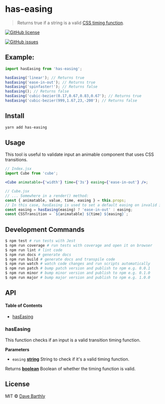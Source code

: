 # has-easing

> Returns true if a string is a valid [CSS timing function](https://developer.mozilla.org/en-US/docs/Web/CSS/single-transition-timing-function).

[![GitHub license](https://img.shields.io/github/license/satiewaltz/has-easing.svg)](https://github.com/satiewaltz/has-easing/blob/master/LICENSE)

[![GitHub issues](https://img.shields.io/github/issues/satiewaltz/has-easing.svg)](https://github.com/satiewaltz/has-easing/issues)

## Example:

```js
import hasEasing from 'has-easing';

hasEasing('linear'); // Returns true
hasEasing('ease-in-out'); // Returns true
hasEasing('spinfaster!'); // Returns false
hasEasing(); // Returns false
hasEasing('cubic-bezier(0.17,0.67,0.83,0.67'); // Returns true
hasEasing('cubic-bezier(999,1.67,23,-200'); // Returns false
```

## Install

```sh
yarn add has-easing
```

## Usage

This tool is useful to validate input an animable component that uses CSS transitions.

```jsx
// Index.jsx
import Cube from 'cube';

<Cube animatable={'width'} time={'3s'} easing={'ease-in-out'} />;

// Cube.jsx
// ... Somewhere in a render() method:
const { animatable, value, time, easing } = this.props;
// In this case, hasEasing is used to set a default easing on invalid input:
const easing = hasEasing(easing) ? 'ease-in-out' : easing;
const CSSTransition = `${animatable} ${time} ${easing}`;
```

## Development Commands

```sh
$ npm test # run tests with Jest
$ npm run coverage # run tests with coverage and open it on browser
$ npm run lint # lint code
$ npm run docs # generate docs
$ npm run build # generate docs and transpile code
$ npm run watch # watch code changes and run scripts automatically
$ npm run patch # bump patch version and publish to npm e.g. 0.0.1
$ npm run minor # bump minor version and publish to npm e.g. 0.1.0
$ npm run major # bump major version and publish to npm e.g. 1.0.0
```

## API

<!-- Generated by documentation.js. Update this documentation by updating the source code. -->

#### Table of Contents

* [hasEasing](#haseasing)

### hasEasing

This function checks if an input is a valid transition timing function.

**Parameters**

* `easing` **[string](https://developer.mozilla.org/docs/Web/JavaScript/Reference/Global_Objects/String)** String to check if it's a valid timing function.

Returns **[boolean](https://developer.mozilla.org/docs/Web/JavaScript/Reference/Global_Objects/Boolean)** Boolean of whether the timing function is valid.

## License

MIT © [Dave Barthly](https://github.com/satiewaltz)
